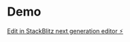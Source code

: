 # Demo

[Edit in StackBlitz next generation editor ⚡️](https://stackblitz.com/~/github.com/GaffDigital/Demo)